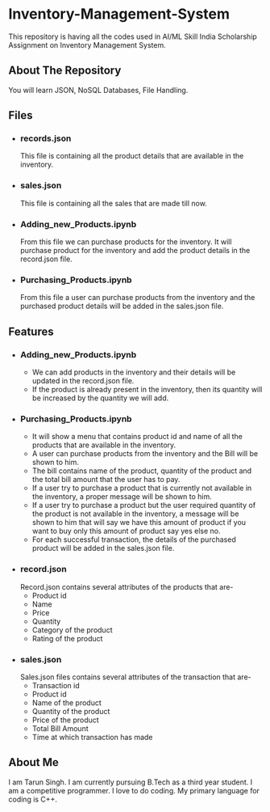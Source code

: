 # Inventory-Management-System
This repository is having all the codes used in AI/ML Skill India Scholarship Assignment on Inventory Management System.

## About The Repository
You will learn JSON, NoSQL Databases, File Handling.

## Files
* ### records.json
  This file is containing all the product details that are available in the inventory.
* ### sales.json
  This file is containing all the sales that are made till now.
* ### Adding_new_Products.ipynb
  From this file we can purchase products for the inventory. It will purchase product for the inventory and add the product details in the record.json file.
* ### Purchasing_Products.ipynb
  From this file a user can purchase products from the inventory and the purchased product details will be added in the sales.json file.

## Features
* ### Adding_new_Products.ipynb
  * We can add products in the inventory and their details will be updated in the record.json file. 
  * If the product is already present in the inventory, then its quantity will be increased by the quantity we will add.
* ### Purchasing_Products.ipynb
  * It will show a menu that contains product id and name of all the products that are available in the inventory.
  * A user can purchase products from the inventory and the Bill will be shown to him.
  * The bill contains name of the product, quantity of the product and the total bill amount that the user has to pay.
  * If a user try to purchase a product that is currently not available in the inventory, a proper message will be shown to him.
  * If a user try to purchase a product but the user required quantity of the product is not available in the inventory, a message will be shown to him that will say we have this amount of product if you want to buy only this amount of product say yes else no.
  * For each successful transaction, the details of the purchased product will be added in the sales.json file.
* ### record.json
  Record.json contains several attributes of the products that are-
  * Product id
  * Name
  * Price
  * Quantity
  * Category of the product
  * Rating of the product
* ### sales.json
  Sales.json files contains several attributes of the transaction that are-
  * Transaction id
  * Product id
  * Name of the product
  * Quantity of the product
  * Price of the product
  * Total Bill Amount
  * Time at which transaction has made

## About Me
I am Tarun Singh. I am currently pursuing B.Tech as a third year student. I am a competitive programmer. I love to do coding. My primary language for coding is C++. 




